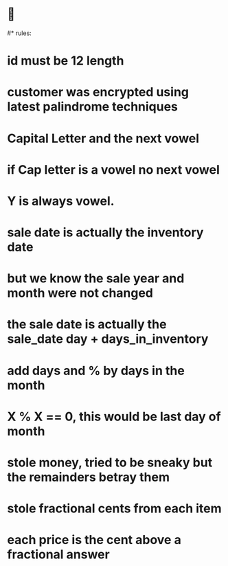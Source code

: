 # 🐛

#* rules:
# id must be 12 length
# customer was encrypted using latest palindrome techniques
# Capital Letter and the next vowel
# if Cap letter is a vowel no next vowel
# Y is always vowel.

# sale date is actually the inventory date
# but we know the sale year and month were not changed
# the sale date is actually the sale_date day + days_in_inventory
# add days and % by days in the month
#   X % X == 0, this would be last day of month

# stole money, tried to be sneaky but the remainders betray them
# stole fractional cents from each item
#   each price is the cent above a fractional answer